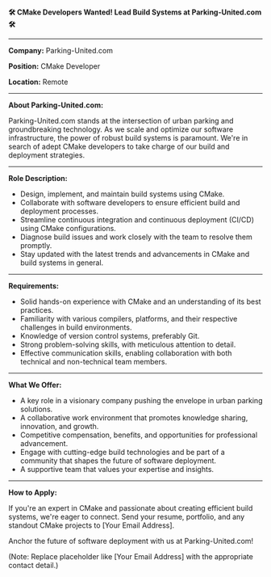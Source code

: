 **🛠 CMake Developers Wanted! Lead Build Systems at Parking-United.com 🛠**

---

**Company:** Parking-United.com

**Position:** CMake Developer

**Location:** Remote

---

**About Parking-United.com:**

Parking-United.com stands at the intersection of urban parking and groundbreaking technology. As we scale and optimize our software infrastructure, the power of robust build systems is paramount. We're in search of adept CMake developers to take charge of our build and deployment strategies.

---

**Role Description:**

- Design, implement, and maintain build systems using CMake.
- Collaborate with software developers to ensure efficient build and deployment processes.
- Streamline continuous integration and continuous deployment (CI/CD) using CMake configurations.
- Diagnose build issues and work closely with the team to resolve them promptly.
- Stay updated with the latest trends and advancements in CMake and build systems in general.

---

**Requirements:**

- Solid hands-on experience with CMake and an understanding of its best practices.
- Familiarity with various compilers, platforms, and their respective challenges in build environments.
- Knowledge of version control systems, preferably Git.
- Strong problem-solving skills, with meticulous attention to detail.
- Effective communication skills, enabling collaboration with both technical and non-technical team members.

---

**What We Offer:**

- A key role in a visionary company pushing the envelope in urban parking solutions.
- A collaborative work environment that promotes knowledge sharing, innovation, and growth.
- Competitive compensation, benefits, and opportunities for professional advancement.
- Engage with cutting-edge build technologies and be part of a community that shapes the future of software deployment.
- A supportive team that values your expertise and insights.

---

**How to Apply:**

If you're an expert in CMake and passionate about creating efficient build systems, we're eager to connect. Send your resume, portfolio, and any standout CMake projects to [Your Email Address].

Anchor the future of software deployment with us at Parking-United.com!

(Note: Replace placeholder like [Your Email Address] with the appropriate contact detail.)
